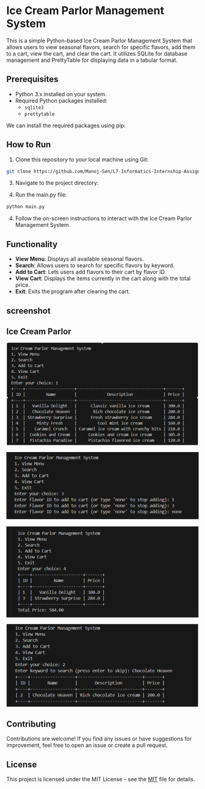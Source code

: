 # Ice Cream Parlor Management System

This is a simple Python-based Ice Cream Parlor Management System that allows users to view seasonal flavors, search for specific flavors, add them to a cart, view the cart, and clear the cart. It utilizes SQLite for database management and PrettyTable for displaying data in a tabular format.

## Prerequisites

- Python 3.x installed on your system.
- Required Python packages installed:
  - `sqlite3`
  - `prettytable`

We can install the required packages using pip:


## How to Run

1. Clone this repository to your local machine using Git:

```sh
git clone https://github.com/Manoj-Sen/L7-Informatics-Internship-Assignment.git
```

3. Navigate to the project directory:


4. Run the main.py file:
 
```sh
python main.py
```


4. Follow the on-screen instructions to interact with the Ice Cream Parlor Management System.

## Functionality

- **View Menu**: Displays all available seasonal flavors.
- **Search**: Allows users to search for specific flavors by keyword.
- **Add to Cart**: Lets users add flavors to their cart by flavor ID.
- **View Cart**: Displays the items currently in the cart along with the total price.
- **Exit**: Exits the program after clearing the cart.


## screenshot

## Ice Cream Parlor 

![](https://github.com/Manoj-Sen/L7-Informatics-Internship-Assignment/blob/main/Image/1.png
)


![](
https://github.com/Manoj-Sen/L7-Informatics-Internship-Assignment/blob/main/Image/2.png
)


![](https://github.com/Manoj-Sen/L7-Informatics-Internship-Assignment/blob/main/Image/3.png
)


![](https://github.com/Manoj-Sen/L7-Informatics-Internship-Assignment/blob/main/Image/4.png
)

## Contributing

Contributions are welcome! If you find any issues or have suggestions for improvement, feel free to open an issue or create a pull request.

## License

This project is licensed under the MIT License - see the [MIT](LICENSE) file for details.
